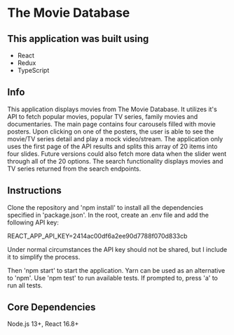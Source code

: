 # The Movie Database

## This application was built using

-   React
-   Redux
-   TypeScript

## Info

This application displays movies from The Movie Database. It utilizes it's API to fetch popular movies,
popular TV series, family movies and documentaries. The main page contains four carousels filled with movie
posters. Upon clicking on one of the posters, the user is able to see the movie/TV series detail and play
a mock video/stream. The application only uses the first page of the API results and splits this array
of 20 items into four slides. Future versions could also fetch more data when the slider went through all
of the 20 options. The search functionality displays movies and TV series returned from the search endpoints.

## Instructions

Clone the repository and 'npm install' to install all the dependencies specified in 'package.json'. In the
root, create an .env file and add the following API key:

REACT_APP_API_KEY=2414ac00df6a2ee90d7788f070d833cb

Under normal circumstances the API key should not be shared, but I include it to simplify the process.

Then 'npm start' to start the application. Yarn can be used as an alternative to 'npm'. Use 'npm test'
to run available tests. If prompted to, press 'a' to run all tests.

## Core Dependencies

Node.js 13+, React 16.8+
